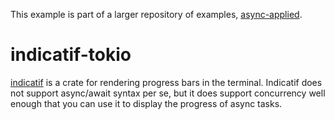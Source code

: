 This example is part of a larger repository of examples, [async-applied](../README.md).

# indicatif-tokio

[indicatif](https://github.com/mitsuhiko/indicatif) is a crate for rendering progress bars in the terminal.  Indicatif does not support async/await syntax per se, but it does support concurrency well enough that you can use it to display the progress of async tasks.